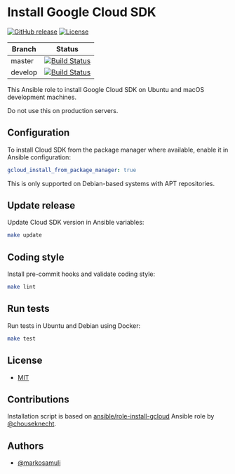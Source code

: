# Install Google Cloud SDK

[![GitHub release](https://img.shields.io/github/release/markosamuli/ansible-gcloud.svg)](https://github.com/markosamuli/ansible-gcloud/releases)
[![License](https://img.shields.io/github/license/markosamuli/ansible-gcloud.svg)](https://github.com/markosamuli/ansible-gcloud/blob/master/LICENSE)

| Branch  | Status |
|---------|--------|
| master  | [![Build Status](https://travis-ci.org/markosamuli/ansible-gcloud.svg?branch=master)](https://travis-ci.org/markosamuli/ansible-gcloud)
| develop | [![Build Status](https://travis-ci.org/markosamuli/ansible-gcloud.svg?branch=develop)](https://travis-ci.org/markosamuli/ansible-gcloud)

This Ansible role to install Google Cloud SDK on Ubuntu and macOS development
machines.

Do not use this on production servers.

## Configuration

To install Cloud SDK from the package manager where available, enable it in
Ansible configuration:

```yaml
gcloud_install_from_package_manager: true
```

This is only supported on Debian-based systems with APT repositories.

## Update release

Update Cloud SDK version in Ansible variables:

```bash
make update
```

## Coding style

Install pre-commit hooks and validate coding style:

```bash
make lint
```

## Run tests

Run tests in Ubuntu and Debian using Docker:

```bash
make test
```

## License

- [MIT](LICENSE)

## Contributions

Installation script is based on [ansible/role-install-gcloud] Ansible role
by [@chouseknecht].

[ansible/role-install-gcloud]: https://github.com/ansible/role-install-gcloud
[@chouseknecht]: https://github.com/chouseknecht

## Authors

- [@markosamuli](https://github.com/markosamuli)
